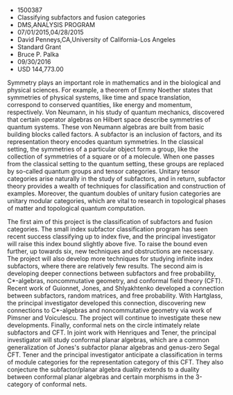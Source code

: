 
* 1500387
* Classifying subfactors and fusion categories
* DMS,ANALYSIS PROGRAM
* 07/01/2015,04/28/2015
* David Penneys,CA,University of California-Los Angeles
* Standard Grant
* Bruce P. Palka
* 09/30/2016
* USD 144,773.00

Symmetry plays an important role in mathematics and in the biological and
physical sciences. For example, a theorem of Emmy Noether states that symmetries
of physical systems, like time and space translation, correspond to conserved
quantities, like energy and momentum, respectively. Von Neumann, in his study of
quantum mechanics, discovered that certain operator algebras on Hilbert space
describe symmetries of quantum systems. These von Neumann algebras are built
from basic building blocks called factors. A subfactor is an inclusion of
factors, and its representation theory encodes quantum symmetries. In the
classical setting, the symmetries of a particular object form a group, like the
collection of symmetries of a square or of a molecule. When one passes from the
classical setting to the quantum setting, these groups are replaced by so-called
quantum groups and tensor categories. Unitary tensor categories arise naturally
in the study of subfactors, and in return, subfactor theory provides a wealth of
techniques for classification and construction of examples. Moreover, the
quantum doubles of unitary fusion categories are unitary modular categories,
which are vital to research in topological phases of matter and topological
quantum computation.

The first aim of this project is the classification of subfactors and fusion
categories. The small index subfactor classification program has seen recent
success classifying up to index five, and the principal investigator will raise
this index bound slightly above five. To raise the bound even further, up
towards six, new techniques and obstructions are necessary. The project will
also develop more techniques for studying infinite index subfactors, where there
are relatively few results. The second aim is developing deeper connections
between subfactors and free probability, C*-algebras, noncommutative geometry,
and conformal field theory (CFT). Recent work of Guionnet, Jones, and
Shlyakhtenko developed a connection between subfactors, random matrices, and
free probability. With Hartglass, the principal investigator developed this
connection, discovering new connections to C*-algebras and noncommutative
geometry via work of Pimsner and Voiculescu. The project will continue to
investigate these new developments. Finally, conformal nets on the circle
intimately relate subfactors and CFT. In joint work with Henriques and Tener,
the principal investigator will study conformal planar algebras, which are a
common generalization of Jones's subfactor planar algebras and genus-zero Segal
CFT. Tener and the principal investigator anticipate a classification in terms
of module categories for the representation category of this CFT. They also
conjecture the subfactor/planar algebra duality extends to a duality between
conformal planar algebras and certain morphisms in the 3-category of conformal
nets.
